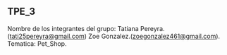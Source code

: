 ## TPE_3
 Nombre de los integrantes del grupo: Tatiana Pereyra.(tati25pereyra@gmail.com) Zoe Gonzalez.(zoegonzalez461@gmail.com).
 Tematica: Pet_Shop.
